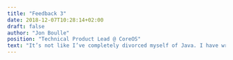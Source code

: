 ```yaml
---
title: "Feedback 3"
date: 2018-12-07T10:28:14+02:00
draft: false
author: "Jon Boulle"
position: "Technical Product Lead @ CoreOS"
text: "It’s not like I’ve completely divorced myself of Java. I have written a significant amount of Java/Spring/Hibernate code in the last 3 years."
---
```



